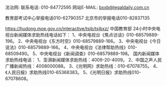 法治网:
联系电话: 010-84772595 
网站E-MAIL: bxxb@legaldaily.com.cn

教育部考试中心举报电话010-62790357
北京市的举报电话010-82837135

https://hudong.moe.gov.cn/interactive/tsjb/tsjbxz/ 中国教育部
24小时中央电视台新闻媒体求助热线电话如下：
1、中央电视台《焦点访谈》010-68579889-196。
2、中央电视台《东方时空》010-68579889-166。
3、中央电视台《今日说法》010-68579889-166。
4、中央电视台《法律帮助热线》010-68509490。
5、中央电视台《新闻调查》010-68579889-198。
国内新闻媒体求助热线电话：
1、澎湃新闻媒体求助热线：4009-20-4009。
2、中国之声人民广播新闻热线：4008000088。
3、《光明网》求助热线：010-67078755。
4、《人民日报》求助热线010-65368383。
5、《光明日报》求助热线010-67078608。